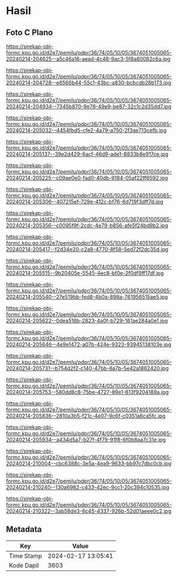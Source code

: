 # Hasil

## Foto C Plano

https://sirekap-obj-formc.kpu.go.id/d2e7/pemilu/pdpr/36/74/05/10/05/3674051005065-20240214-204625--a5c46a16-aead-4c48-9ac3-5f8a80082c6a.jpg

https://sirekap-obj-formc.kpu.go.id/d2e7/pemilu/pdpr/36/74/05/10/05/3674051005065-20240214-204728--e6566b44-55c1-43bc-a830-bcbcdb28b173.jpg

https://sirekap-obj-formc.kpu.go.id/d2e7/pemilu/pdpr/36/74/05/10/05/3674051005065-20240214-204934--7345b870-9e78-49e9-be87-32c1c2d35dd7.jpg

https://sirekap-obj-formc.kpu.go.id/d2e7/pemilu/pdpr/36/74/05/10/05/3674051005065-20240214-205032--4454fbd5-cfe2-4a79-a750-2f3ae713cefb.jpg

https://sirekap-obj-formc.kpu.go.id/d2e7/pemilu/pdpr/36/74/05/10/05/3674051005065-20240214-205137--39e2d429-6acf-46d9-ade1-8833b8e917ce.jpg

https://sirekap-obj-formc.kpu.go.id/d2e7/pemilu/pdpr/36/74/05/10/05/3674051005065-20240214-205225--c09ae0e0-fad0-40db-9184-05af22ff6592.jpg

https://sirekap-obj-formc.kpu.go.id/d2e7/pemilu/pdpr/36/74/05/10/05/3674051005065-20240214-205306--407215ef-729e-412c-bf76-6d719f3dff7d.jpg

https://sirekap-obj-formc.kpu.go.id/d2e7/pemilu/pdpr/36/74/05/10/05/3674051005065-20240214-205356--c0095f9f-2cdc-4e79-b856-afe5f24bd9b2.jpg

https://sirekap-obj-formc.kpu.go.id/d2e7/pemilu/pdpr/36/74/05/10/05/3674051005065-20240214-205417--f2d34e20-c2a8-4770-8f58-5ed72f2dc35d.jpg

https://sirekap-obj-formc.kpu.go.id/d2e7/pemilu/pdpr/36/74/05/10/05/3674051005065-20240214-205515--9b20405e-5545-4ec8-bf0e-2f0df9ff17df.jpg

https://sirekap-obj-formc.kpu.go.id/d2e7/pemilu/pdpr/36/74/05/10/05/3674051005065-20240214-205540--27e519bb-fed8-4b0a-898a-761956515ae5.jpg

https://sirekap-obj-formc.kpu.go.id/d2e7/pemilu/pdpr/36/74/05/10/05/3674051005065-20240214-205622--0dea516b-2823-4a0f-b729-161ae284a0e1.jpg

https://sirekap-obj-formc.kpu.go.id/d2e7/pemilu/pdpr/36/74/05/10/05/3674051005065-20240214-205646--4e9e1472-a07b-424e-9323-93945138103e.jpg

https://sirekap-obj-formc.kpu.go.id/d2e7/pemilu/pdpr/36/74/05/10/05/3674051005065-20240214-205731--b754d2f2-c140-47bb-8a7b-5e42a1862420.jpg

https://sirekap-obj-formc.kpu.go.id/d2e7/pemilu/pdpr/36/74/05/10/05/3674051005065-20240214-205753--580dd8c8-75be-4727-89e1-613f9204189a.jpg

https://sirekap-obj-formc.kpu.go.id/d2e7/pemilu/pdpr/36/74/05/10/05/3674051005065-20240214-205836--2810a3b5-f21c-4e07-9c6f-c0351a6ca5fc.jpg

https://sirekap-obj-formc.kpu.go.id/d2e7/pemilu/pdpr/36/74/05/10/05/3674051005065-20240214-205934--a434d5a7-b27f-4f79-91f8-6f0b8aa7c31e.jpg

https://sirekap-obj-formc.kpu.go.id/d2e7/pemilu/pdpr/36/74/05/10/05/3674051005065-20240214-210004--cbc6388c-3e5a-4ea9-9633-bb97c7dbc0cb.jpg

https://sirekap-obj-formc.kpu.go.id/d2e7/pemilu/pdpr/36/74/05/10/05/3674051005065-20240214-210240--130a6982-c433-42ec-9cc1-20c394c10535.jpg

https://sirekap-obj-formc.kpu.go.id/d2e7/pemilu/pdpr/36/74/05/10/05/3674051005065-20240214-210322--3ab58de3-6c45-4337-926b-52d01aeee0c2.jpg


## Metadata

| Key        | Value               |
| ---------- | ------------------- |
| Time Stamp | 2024-02-17 13:05:41 |
| Kode Dapil | 3603                |



